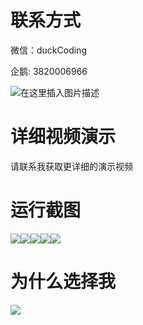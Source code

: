 # 联系方式

微信：duckCoding

企鹅: 3820006966

![在这里插入图片描述](http://upload.cxycsx.vip/91ab4bcb4f2c4c6db86365bb6d6e9c62.jpeg)

# 详细视频演示

请联系我获取更详细的演示视频

# 运行截图

![](http://www.bysj52.com/uploadfile/ueditor/image/202306/%E6%AF%95%E8%AE%BEspringboot099%E5%A4%A7%E5%9E%8B%E5%95%86%E5%9C%BA%E5%BA%94%E6%80%A5%E9%A2%84%E6%A1%88%E7%AE%A1%E7%90%86%E7%B3%BB%E7%BB%9F%E6%AF%95%E4%B8%9A%E8%AE%BE%E8%AE%A1/3.png)![](http://www.bysj52.com/uploadfile/ueditor/image/202306/%E6%AF%95%E8%AE%BEspringboot099%E5%A4%A7%E5%9E%8B%E5%95%86%E5%9C%BA%E5%BA%94%E6%80%A5%E9%A2%84%E6%A1%88%E7%AE%A1%E7%90%86%E7%B3%BB%E7%BB%9F%E6%AF%95%E4%B8%9A%E8%AE%BE%E8%AE%A1/1.png)![](http://www.bysj52.com/uploadfile/ueditor/image/202306/%E6%AF%95%E8%AE%BEspringboot099%E5%A4%A7%E5%9E%8B%E5%95%86%E5%9C%BA%E5%BA%94%E6%80%A5%E9%A2%84%E6%A1%88%E7%AE%A1%E7%90%86%E7%B3%BB%E7%BB%9F%E6%AF%95%E4%B8%9A%E8%AE%BE%E8%AE%A1/2.png)![](http://www.bysj52.com/uploadfile/ueditor/image/202306/%E6%AF%95%E8%AE%BEspringboot099%E5%A4%A7%E5%9E%8B%E5%95%86%E5%9C%BA%E5%BA%94%E6%80%A5%E9%A2%84%E6%A1%88%E7%AE%A1%E7%90%86%E7%B3%BB%E7%BB%9F%E6%AF%95%E4%B8%9A%E8%AE%BE%E8%AE%A1/4.png)![](http://www.bysj52.com/uploadfile/ueditor/image/202306/%E6%AF%95%E8%AE%BEspringboot099%E5%A4%A7%E5%9E%8B%E5%95%86%E5%9C%BA%E5%BA%94%E6%80%A5%E9%A2%84%E6%A1%88%E7%AE%A1%E7%90%86%E7%B3%BB%E7%BB%9F%E6%AF%95%E4%B8%9A%E8%AE%BE%E8%AE%A1/5.png)

# 为什么选择我

![](http://upload.cxycsx.vip/%E7%A8%8B%E5%BA%8F%E8%AE%BE%E8%AE%A1.png)

